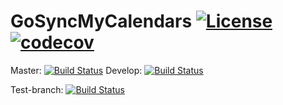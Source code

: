 # GoSyncMyCalendars [![License](https://img.shields.io/badge/License-BSD%203--Clause-blue.svg)](https://opensource.org/licenses/BSD-3-Clause) [![codecov](https://codecov.io/gh/TetAlius/GoSyncMyCalendars/branch/improve-independency/graph/badge.svg?token=dkwvwfDqdA)](https://codecov.io/gh/TetAlius/GoSyncMyCalendars)

Master: [![Build Status](https://api.travis-ci.com/TetAlius/GoSyncMyCalendars.svg?token=yzvUuJkfxjU5yMcMYcdq&branch=master)](https://travis-ci.com/TetAlius/GoSyncMyCalendars)
Develop: [![Build Status](https://api.travis-ci.com/TetAlius/GoSyncMyCalendars.svg?token=yzvUuJkfxjU5yMcMYcdq&branch=develop)](https://travis-ci.com/TetAlius/GoSyncMyCalendars)

Test-branch: [![Build Status](https://api.travis-ci.com/TetAlius/GoSyncMyCalendars.svg?token=yzvUuJkfxjU5yMcMYcdq&branch=tests)](https://travis-ci.com/TetAlius/GoSyncMyCalendars)

